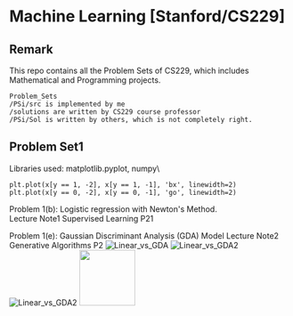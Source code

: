 # Machine Learning [Stanford/CS229]

## Remark
This repo contains all the Problem Sets of CS229, which includes Mathematical and Programming projects.
```
Problem_Sets
/PSi/src is implemented by me
/solutions are written by CS229 course professor
/PSi/Sol is written by others, which is not completely right.
```
## Problem Set1
Libraries used: matplotlib.pyplot, numpy\
    
    plt.plot(x[y == 1, -2], x[y == 1, -1], 'bx', linewidth=2)
    plt.plot(x[y == 0, -2], x[y == 0, -1], 'go', linewidth=2)
    
Problem 1(b): Logistic regression with Newton's Method.\
    Lecture Note1 Supervised Learning P21

Problem 1(e): Gaussian Discriminant Analysis (GDA) Model
    Lecture Note2 Generative Algorithms P2
![Linear_vs_GDA](https://github.com/PeterHUistyping/Machine_Learning_Stanford.CS229/tree/master/Problem_Sets/PS1/src/output/DB1.png)
![Linear_vs_GDA2](https://github.com/PeterHUistyping/Machine_Learning_Stanford.CS229/tree/master/Problem_Sets/PS1/src/output/DB2.png)
![Linear_vs_GDA2](https://github.com/PeterHUistyping/Machine_Learning_Stanford.CS229/tree/master/Problem_Sets/PS1/src/output/DB12.png)
<img src="https://github.com/PeterHUistyping/Machine_Learning_Stanford.CS229/tree/master/Problem_Sets/PS1/src/output/DB12.png" width="100" height="100">